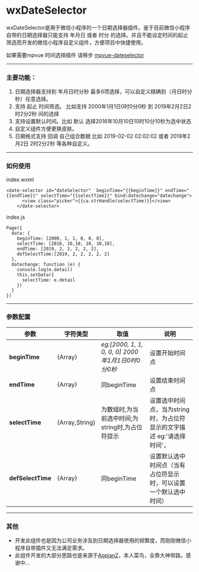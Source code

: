 # wxDateSelector
wxDateSelector是用于微信小程序的一个日期选择器插件。鉴于目前微信小程序自带的日期选择器只能支持 年月日 或者 时分 的选择。并且不能设定时间的起止筛选而开发的微信小程序自定义组件，方便项目中快捷使用。

如果需要mpvue 时间选择插件 请移步 [mpvue-dateselector](https://github.com/NxGreen/mpvue-dateselector) 


----------


 ### 主要功能：
 1. 日期选择器支持到 年月日时分秒 最多6项选择，可以自定义精确到（月日时分秒）任意选择。
 2. 支持 起止 时间筛选。 比如支持 2000年1月1日0时0分0秒 到 2019年2月2日2时2分2秒 间的选择
 3. 支持设置默认时间。比如 默认 选择2016年10月10日10时10分10秒为选中状态
 4. 自定义组件方便更换皮肤。
 5. 日期格式支持 回调 自己组合数据 比如 2019-02-02 02:02:02 或者 2019年2月2日 2时2分2秒 等各种自定义。
 


----------


### 如何使用
index.wxml

```
<date-selector id="dateSelector"  beginTime="{{beginTime}}" endTime="{{endTime}}" selectTime="{{selectTime}}" bind:datechange="datechange">
      <view class="picker">{{ca.strHandle(selectTime)}}</view>
    </date-selector>
```

index.js
```
Page({
  data: {
    beginTime: [2000, 1, 1, 0, 0, 0],
    selectTime: [2016, 10,10, 10, 10,10],
    endTime: [2019, 2, 2, 2, 2, 2],
    defSelectTime:[2019, 2, 2, 2, 2, 2]
  },
  datechange: function (e) {
    console.log(e.detail)
    this.setData({
      selectTime: e.detail
    })
  }
})
```


----------


### 参数配置


| 参数 | 字符类型  |  取值  | 说明 | 
| -----| -----| -----| -----|
|  **beginTime**   |  {Array} |*eg:[2000, 1, 1, 0, 0, 0]    2000年1月1日0时0分0秒*| 设置开始时间点 |
|  **endTime** |  {Array} |同beginTime| 设置结束时间点 |
|  **selectTime**  |  {Array,String} |为数组时,为当前选中时间;为string时,为占位符提示| 设置选中时间点，当为string时，为占位符显示的文字描述 eg:'请选择时间'， |
|  **defSelectTime**  |  {Array} |同beginTime| 设置默认选中时间点（当有占位符显示时，可以设置一个默认选中时间） |


----------
### 其他

 - 开发此组件也是因为公司业务涉及到日期选择器使用的频繁度，而刚刚微信小程序自带插件又无法满足需求。
 - 此组件开发的大部分思路也是来源于[AppianZ][1]，本人菜鸟，全靠大神带路。感谢中...
 


  [1]: https://github.com/AppianZ/multi-picker/tree/master/DateSelector
